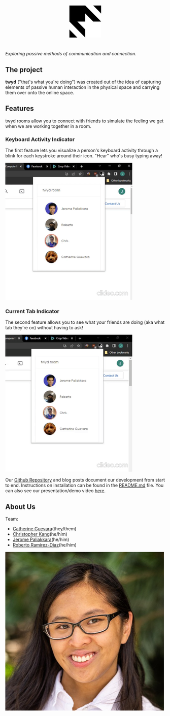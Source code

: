 <div style="text-align: center;"><img style="width: 20%; padding: 5%;" src="https://github.com/UWSocialComputing/Left-On-Read/blob/main/images/twydlogo.png?raw=true" alt="chrome extension"/></div>

*Exploring passive methods of communication and connection.* 

## The project

**twyd** ("that's what you're doing") was created out of the idea of capturing elements of passive human interaction in the physical space and carrying them over onto the online space.

## Features
twyd rooms allow you to connect with friends to simulate the feeling we get when we are working together in a room. 
### Keyboard Activity Indicator
The first feature lets you visualize a person's keyboard activity through a blink for each keystroke around their icon. "Hear" who's busy typing away!

<img width="400" 
     height="auto" src="https://raw.githubusercontent.com/UWSocialComputing/Left-On-Read/main/images/keyboard_activity.gif" alt="chrome extension typing animation"/>



### Current Tab Indicator
The second feature allows you to see what your friends are doing (aka what tab they're on) without having to ask!

<img width="400" 
     height="auto" src="https://raw.githubusercontent.com/UWSocialComputing/Left-On-Read/main/images/current_tab.gif" alt="chrome extension"/>

Our [Github Repository](https://github.com/UWSocialComputing/Left-On-Read-Project) and blog posts document our development from start to end. Instructions on installation can be found in the [README.md](https://github.com/UWSocialComputing/Left-On-Read-Project#readme) file. You can also see our presentation/demo video [here](https://drive.google.com/file/d/1NmX_dSBcBo-rtpyjqd9ABfWWTY9C7fCz/view?usp=sharing).
<br>

## About Us
Team:
- [Catherine Guevara](mailto:cgueva@cs.washington.edu)(they/them)
- [Christopher Kang](mailto:ck32@uw.edu)(he/him)
- [Jerome Paliakkara](mailto:jeromp@cs.washington.edu)(he/him)
- [Roberto Ramirez-Diaz](mailto:rbrd@cs.washington.edu)(he/him)

![Catherine's profile pic](./images/profile_cg.png "Catherine's picture")

